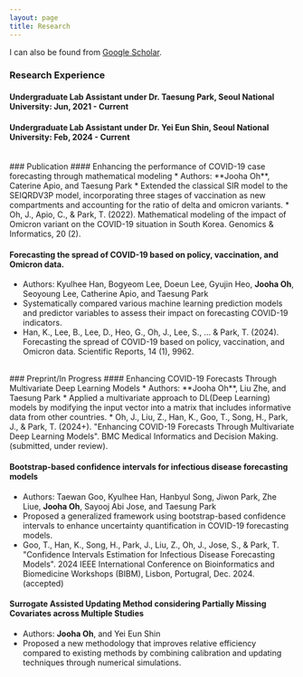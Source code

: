```yaml
---
layout: page
title: Research
---
```



I can also be found from [Google Scholar](https://scholar.google.com/citations?user=XJbTq5kAAAAJ&hl=ko&oi=ao).

### Research Experience
#### Undergraduate Lab Assistant under Dr. Taesung Park, Seoul National University: Jun, 2021 - Current
#### Undergraduate Lab Assistant under Dr. Yei Eun Shin, Seoul National University: Feb, 2024 - Current

<br/>
### Publication
#### Enhancing the performance of COVID-19 case forecasting through mathematical modeling
* Authors: **Jooha Oh**, Caterine Apio, and Taesung Park
* Extended the classical SIR model to the SEIQRDV3P model, incorporating three stages of vaccination as new compartments and accounting for the ratio of delta and omicron variants.
* Oh, J., Apio, C., & Park, T. (2022). Mathematical modeling of the impact of Omicron variant on the COVID-19 situation in South Korea. Genomics & Informatics, 20 (2).

#### Forecasting the spread of COVID-19 based on policy, vaccination, and Omicron data.
* Authors: Kyulhee Han, Bogyeom Lee, Doeun Lee, Gyujin Heo, **Jooha Oh**, Seoyoung Lee, Catherine Apio, and Taesung Park
* Systematically compared various machine learning prediction models and predictor variables to assess their impact on forecasting COVID-19 indicators.
* Han, K., Lee, B., Lee, D., Heo, G., Oh, J., Lee, S., ... & Park, T. (2024). Forecasting the spread of COVID-19 based on policy, vaccination, and Omicron data. Scientific Reports, 14 (1), 9962.

<br/>
### Preprint/In Progress
#### Enhancing COVID-19 Forecasts Through Multivariate Deep Learning Models
* Authors: **Jooha Oh**, Liu Zhe, and Taesung Park
* Applied a multivariate approach to DL(Deep Learning) models by modifying the input vector into a matrix that includes informative data from other countries.
* Oh, J., Liu, Z., Han, K., Goo, T., Song, H., Park, J., & Park, T. (2024+). "Enhancing COVID-19 Forecasts Through Multivariate Deep Learning Models". BMC Medical Informatics and Decision Making. (submitted, under review).

#### Bootstrap-based confidence intervals for infectious disease forecasting models
* Authors: Taewan Goo, Kyulhee Han, Hanbyul Song, Jiwon Park, Zhe Liue, **Jooha Oh**, Sayooj Abi Jose, and Taesung Park
* Proposed a generalized framework using bootstrap-based confidence intervals to enhance uncertainty quantification in COVID-19 forecasting models.
* Goo, T., Han, K., Song, H., Park, J., Liu, Z., Oh, J., Jose, S., & Park, T. "Confidence Intervals Estimation for Infectious Disease Forecasting Models". 2024 IEEE International Conference on Bioinformatics and Biomedicine Workshops (BIBM), Lisbon, Portugral, Dec. 2024. (accepted)
  
#### Surrogate Assisted Updating Method considering Partially Missing Covariates across Multiple Studies
* Authors: **Jooha Oh**, and Yei Eun Shin
* Proposed a new methodology that improves relative efficiency compared to existing methods by combining calibration and updating techniques through numerical simulations.


